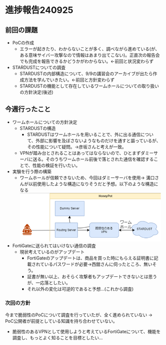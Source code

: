 # 進捗報告240925

## 前回の課題
- PoCの作成
  - エラーが起きたり、わからないことが多く、調べながら進めている(が、ある意味サイバー攻撃なので情報はあまり出てこない)。正直次の報告会でも完成を報告できるかどうかがわからない。<-前回と状況変わらず
- STARDUSTについての調査
  - STARDUSTの内部構造について、9/9の講習会のアーカイブが出たら作成方法を学んでいきたい。<-前回と方針変わらず
  - STARDUSTの機能として存在しているワームホールについての取り扱いの方針決定(後述)
 
## 今週行ったこと
- ワームホールについての方針決定
  - STARDUSTの構造
    - STARDUSTはワームホールを用いることで、外に出る通信について、外部に影響を及ぼさないようなものだけを通すと謳っているが、その性能について疑問。->彦坂さんと考えが一致。
  - VPNが踏み台とされることはあってはならないので、ひとまずダミーサーバに送る。そのうちワームホール前後で落とされた通信を確認することで、性能の検証を行いたい。
- 実験を行う際の構築
  - ワームホールが信頼できないため、今回はダミーサーバを使用-> 溝口さんが以前使用したような構造になりそうだと予想。以下のような構造になる
![](SDdummyver.png)
- FortiGateに送られてはいけない通信の調査
  - 現状考えているのがアップデート
    - FortiGateのアップデートは、商品を買った時にもらえる証明書に記載されているパスワードが必要->西舘さんに伺ったところ、無いそう。
    - 証書が無い以上、おそらく攻撃者もアップデートできないとは思うが、一応落としたい。
    - それ以外の変化は可逆的であると予想...(これから調査)

### 次回の方針
今まで脆弱性のPoCについて調査を行っていたが、全く進められていない -> PoC公開者が前提としている知識を持ち合わせていない。
- 脆弱性のあるVPNとして使用しようと考えているFortiGateについて、機能を調査し、もっとよく知ることを目標としたい...
